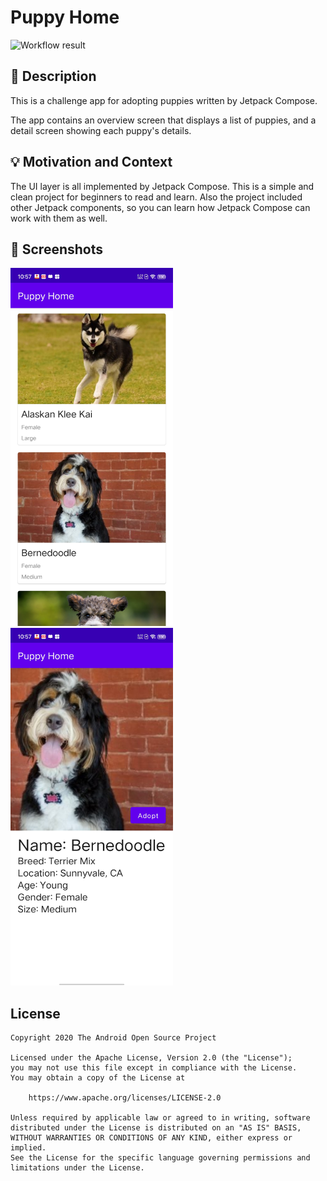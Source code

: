 # Puppy Home

<!--- Replace <OWNER> with your Github Username and <REPOSITORY> with the name of your repository. -->
<!--- You can find both of these in the url bar when you open your repository in github. -->
![Workflow result](https://github.com/LambdaXiao/puppy-finder-compose/workflows/Check/badge.svg)


## :scroll: Description
<!--- Describe your app in one or two sentences -->
This is a challenge app for adopting puppies written by Jetpack Compose.

The app contains an overview screen that displays a list of puppies, and a detail screen showing each puppy's details.

## :bulb: Motivation and Context
<!--- Optionally point readers to interesting parts of your submission. -->
<!--- What are you especially proud of? -->
The UI layer is all implemented by Jetpack Compose. This is a simple and clean project for beginners to read and learn.
Also the project included other Jetpack components, so you can learn how Jetpack Compose can work with them as well.

## :camera_flash: Screenshots
<!-- You can add more screenshots here if you like -->
<img src="/results/screenshot_1.png" width="260">&emsp;<img src="/results/screenshot_2.png" width="260">

## License
```
Copyright 2020 The Android Open Source Project

Licensed under the Apache License, Version 2.0 (the "License");
you may not use this file except in compliance with the License.
You may obtain a copy of the License at

    https://www.apache.org/licenses/LICENSE-2.0

Unless required by applicable law or agreed to in writing, software
distributed under the License is distributed on an "AS IS" BASIS,
WITHOUT WARRANTIES OR CONDITIONS OF ANY KIND, either express or implied.
See the License for the specific language governing permissions and
limitations under the License.
```
